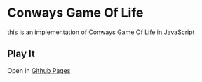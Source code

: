 # Conways Game Of Life
this is an implementation of Conways Game Of Life in JavaScript

## Play It
Open in [Github Pages](https://leandror18.github.io/conways-game-of-life/)
